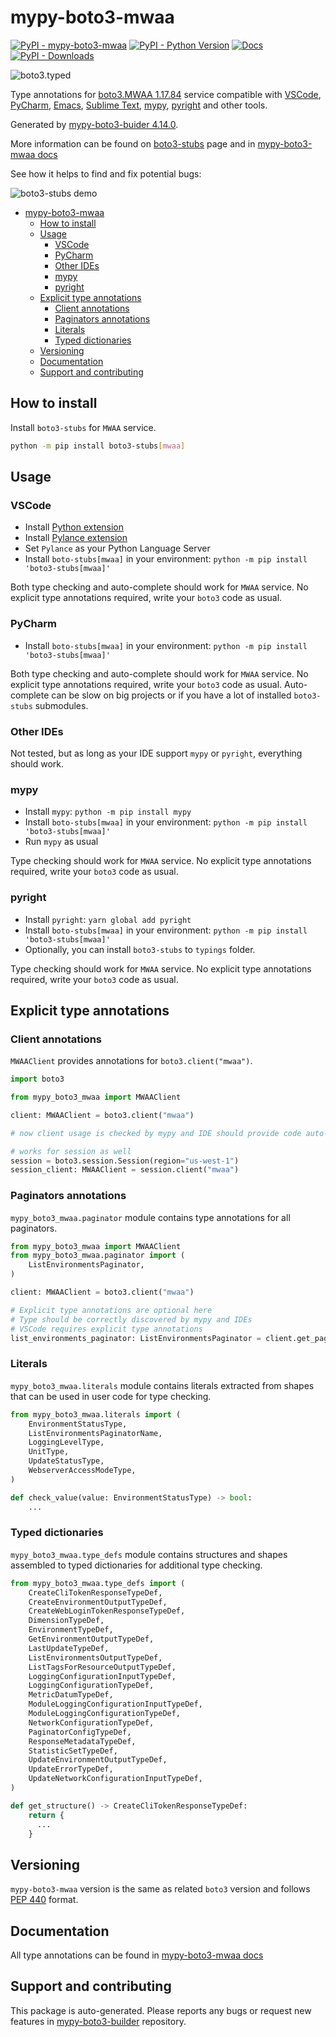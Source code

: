 # mypy-boto3-mwaa<a id="mypy-boto3-mwaa"></a>

[![PyPI - mypy-boto3-mwaa](https://img.shields.io/pypi/v/mypy-boto3-mwaa.svg?color=blue)](https://pypi.org/project/mypy-boto3-mwaa)
[![PyPI - Python Version](https://img.shields.io/pypi/pyversions/mypy-boto3-mwaa.svg?color=blue)](https://pypi.org/project/mypy-boto3-mwaa)
[![Docs](https://img.shields.io/readthedocs/mypy-boto3-builder.svg?color=blue)](https://mypy-boto3-builder.readthedocs.io/)
[![PyPI - Downloads](https://img.shields.io/pypi/dw/mypy-boto3-mwaa?color=blue)](https://pypistats.org/packages/mypy-boto3-mwaa)

![boto3.typed](https://github.com/vemel/mypy_boto3_builder/raw/master/logo.png)

Type annotations for
[boto3.MWAA 1.17.84](https://boto3.amazonaws.com/v1/documentation/api/1.17.84/reference/services/mwaa.html#MWAA)
service compatible with [VSCode](https://code.visualstudio.com/),
[PyCharm](https://www.jetbrains.com/pycharm/),
[Emacs](https://www.gnu.org/software/emacs/),
[Sublime Text](https://www.sublimetext.com/),
[mypy](https://github.com/python/mypy),
[pyright](https://github.com/microsoft/pyright) and other tools.

Generated by
[mypy-boto3-buider 4.14.0](https://github.com/vemel/mypy_boto3_builder).

More information can be found on
[boto3-stubs](https://pypi.org/project/boto3-stubs/) page and in
[mypy-boto3-mwaa docs](https://vemel.github.io/boto3_stubs_docs/mypy_boto3_mwaa/)

See how it helps to find and fix potential bugs:

![boto3-stubs demo](https://github.com/vemel/mypy_boto3_builder/raw/master/demo.gif)

- [mypy-boto3-mwaa](#mypy-boto3-mwaa)
  - [How to install](#how-to-install)
  - [Usage](#usage)
    - [VSCode](#vscode)
    - [PyCharm](#pycharm)
    - [Other IDEs](#other-ides)
    - [mypy](#mypy)
    - [pyright](#pyright)
  - [Explicit type annotations](#explicit-type-annotations)
    - [Client annotations](#client-annotations)
    - [Paginators annotations](#paginators-annotations)
    - [Literals](#literals)
    - [Typed dictionaries](#typed-dictionaries)
  - [Versioning](#versioning)
  - [Documentation](#documentation)
  - [Support and contributing](#support-and-contributing)

## How to install<a id="how-to-install"></a>

Install `boto3-stubs` for `MWAA` service.

```bash
python -m pip install boto3-stubs[mwaa]
```

## Usage<a id="usage"></a>

### VSCode<a id="vscode"></a>

- Install
  [Python extension](https://marketplace.visualstudio.com/items?itemName=ms-python.python)
- Install
  [Pylance extension](https://marketplace.visualstudio.com/items?itemName=ms-python.vscode-pylance)
- Set `Pylance` as your Python Language Server
- Install `boto-stubs[mwaa]` in your environment:
  `python -m pip install 'boto3-stubs[mwaa]'`

Both type checking and auto-complete should work for `MWAA` service. No
explicit type annotations required, write your `boto3` code as usual.

### PyCharm<a id="pycharm"></a>

- Install `boto-stubs[mwaa]` in your environment:
  `python -m pip install 'boto3-stubs[mwaa]'`

Both type checking and auto-complete should work for `MWAA` service. No
explicit type annotations required, write your `boto3` code as usual.
Auto-complete can be slow on big projects or if you have a lot of installed
`boto3-stubs` submodules.

### Other IDEs<a id="other-ides"></a>

Not tested, but as long as your IDE support `mypy` or `pyright`, everything
should work.

### mypy<a id="mypy"></a>

- Install `mypy`: `python -m pip install mypy`
- Install `boto-stubs[mwaa]` in your environment:
  `python -m pip install 'boto3-stubs[mwaa]'`
- Run `mypy` as usual

Type checking should work for `MWAA` service. No explicit type annotations
required, write your `boto3` code as usual.

### pyright<a id="pyright"></a>

- Install `pyright`: `yarn global add pyright`
- Install `boto-stubs[mwaa]` in your environment:
  `python -m pip install 'boto3-stubs[mwaa]'`
- Optionally, you can install `boto3-stubs` to `typings` folder.

Type checking should work for `MWAA` service. No explicit type annotations
required, write your `boto3` code as usual.

## Explicit type annotations<a id="explicit-type-annotations"></a>

### Client annotations<a id="client-annotations"></a>

`MWAAClient` provides annotations for `boto3.client("mwaa")`.

```python
import boto3

from mypy_boto3_mwaa import MWAAClient

client: MWAAClient = boto3.client("mwaa")

# now client usage is checked by mypy and IDE should provide code auto-complete

# works for session as well
session = boto3.session.Session(region="us-west-1")
session_client: MWAAClient = session.client("mwaa")
```

### Paginators annotations<a id="paginators-annotations"></a>

`mypy_boto3_mwaa.paginator` module contains type annotations for all
paginators.

```python
from mypy_boto3_mwaa import MWAAClient
from mypy_boto3_mwaa.paginator import (
    ListEnvironmentsPaginator,
)

client: MWAAClient = boto3.client("mwaa")

# Explicit type annotations are optional here
# Type should be correctly discovered by mypy and IDEs
# VSCode requires explicit type annotations
list_environments_paginator: ListEnvironmentsPaginator = client.get_paginator("list_environments")
```

### Literals<a id="literals"></a>

`mypy_boto3_mwaa.literals` module contains literals extracted from shapes that
can be used in user code for type checking.

```python
from mypy_boto3_mwaa.literals import (
    EnvironmentStatusType,
    ListEnvironmentsPaginatorName,
    LoggingLevelType,
    UnitType,
    UpdateStatusType,
    WebserverAccessModeType,
)

def check_value(value: EnvironmentStatusType) -> bool:
    ...
```

### Typed dictionaries<a id="typed-dictionaries"></a>

`mypy_boto3_mwaa.type_defs` module contains structures and shapes assembled to
typed dictionaries for additional type checking.

```python
from mypy_boto3_mwaa.type_defs import (
    CreateCliTokenResponseTypeDef,
    CreateEnvironmentOutputTypeDef,
    CreateWebLoginTokenResponseTypeDef,
    DimensionTypeDef,
    EnvironmentTypeDef,
    GetEnvironmentOutputTypeDef,
    LastUpdateTypeDef,
    ListEnvironmentsOutputTypeDef,
    ListTagsForResourceOutputTypeDef,
    LoggingConfigurationInputTypeDef,
    LoggingConfigurationTypeDef,
    MetricDatumTypeDef,
    ModuleLoggingConfigurationInputTypeDef,
    ModuleLoggingConfigurationTypeDef,
    NetworkConfigurationTypeDef,
    PaginatorConfigTypeDef,
    ResponseMetadataTypeDef,
    StatisticSetTypeDef,
    UpdateEnvironmentOutputTypeDef,
    UpdateErrorTypeDef,
    UpdateNetworkConfigurationInputTypeDef,
)

def get_structure() -> CreateCliTokenResponseTypeDef:
    return {
      ...
    }
```

## Versioning<a id="versioning"></a>

`mypy-boto3-mwaa` version is the same as related `boto3` version and follows
[PEP 440](https://www.python.org/dev/peps/pep-0440/) format.

## Documentation<a id="documentation"></a>

All type annotations can be found in
[mypy-boto3-mwaa docs](https://vemel.github.io/boto3_stubs_docs/mypy_boto3_mwaa/)

## Support and contributing<a id="support-and-contributing"></a>

This package is auto-generated. Please reports any bugs or request new features
in [mypy-boto3-builder](https://github.com/vemel/mypy_boto3_builder/issues/)
repository.
